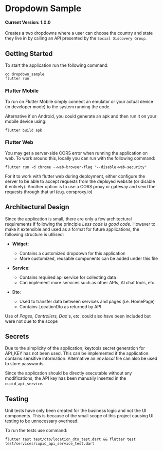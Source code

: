 # Dropdown Sample

#### Current Version: 1.0.0

Creates a two dropdowns where a user can choose the country and state they live in by calling an API presented by the ``Social Discovery Group``.

## Getting Started

To start the application run the following command:

```
cd dropdown_sample
flutter run 
```

### Flutter Mobile

To run on Flutter Mobile simply connect an emulator or your actual device (in developer mode) to the system running the code.

Alternative if on Android, you could generate an apk  and then run it on your mobile device using:

```
flutter build apk
```

### Flutter Web

You may get a server-side CORS error when running the application on web. To work around this, locally you can run with the following command:

```
flutter run -d chrome --web-browser-flag "--disable-web-security"

```

For it to work with flutter web during deployment, either configure the server to be able to accept requests from the deployed website (or disable it entirely). Another option is to use a CORS proxy or gateway and send the requests through that url (e.g. corsproxy.io)


## Architectural Design

Since the application is small, there are only a few architectural requirements if following the principle *Less code is good code*. However to make it extensible and used as a format for future applications, the following structure is utilised:

* **Widget:**

  * Contains a customized dropdown for this application
  * More customized, reusable components can be added under this file
* **Service:**

  * Contains required api service for collecting data
  * Can implement more services such as other APIs, AI chat tools, etc.
* **Dto:**

  * Used to transfer data between services and pages (i.e. HomePage)
  * Contains LocationDto as returned by API

Use of *Pages*, *Controllers,* *Dao*'s, etc. could also have been included but were not due to the scope

## Secrets

Due to the simplicity of the application, keytools secret generation for API_KEY has not been used. This can be implemented if the application contains sensitive information. Alternative an *env.local* file can also be used to store passwords.

Since the application should be directly executable without any modifications, the API key has been manually inserted in the ``cupid_api_service``.

## Testing

Unit tests have only been created for the business logic and not the UI components. This is because of the small scope of this project causing UI testing to be unnecessary overhead.

To run the tests use command:

```
flutter test test/dto/location_dto_test.dart && flutter test test/services/cupid_api_service_test.dart
```
